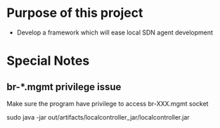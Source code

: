 # Purpose of this project

* Develop a framework which will ease local SDN agent development

# Special Notes

## br-*.mgmt privilege issue

Make sure the program have privilege to access br-XXX.mgmt socket

sudo java -jar out/artifacts/localcontroller_jar/localcontroller.jar